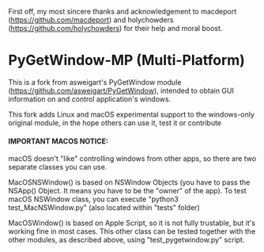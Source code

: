 First off, my most sincere thanks and acknowledgement to macdeport (https://github.com/macdeport) and holychowders (https://github.com/holychowders) for their help and moral boost.

PyGetWindow-MP (Multi-Platform)
==============================

This is a fork from asweigart's PyGetWindow module (https://github.com/asweigart/PyGetWindow), intended to obtain GUI information on and control application's windows.

This fork adds Linux and macOS experimental support to the windows-only original module, in the hope others can use it, test it or contribute

#### IMPORTANT MACOS NOTICE:

macOS doesn't "like" controlling windows from other apps, so there are two separate classes you can use.

MacOSNSWindow() is based on NSWindow Objects (you have to pass the NSApp() Object. It means you have to be the "owner" of the app).
To test macOS NSWindow class, you can execute "python3 test_MacNSWindow.py" (also located within "tests" folder)

MacOSWindow() is based on Apple Script, so it is not fully trustable, but it's working fine in most cases.
This other class can be tested together with the other modules, as described above, using "test_pygetwindow.py" script.
